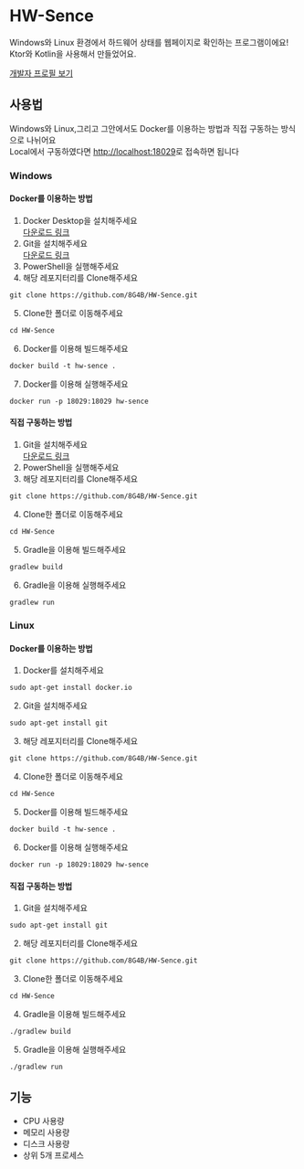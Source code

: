 # HW-Sence
Windows와 Linux 환경에서 하드웨어 상태를 웹페이지로 확인하는 프로그램이에요!
Ktor와 Kotlin을 사용해서 만들었어요.

[개발자 프로필 보기](https://github.com/snowykte0426)

## 사용법
Windows와 Linux,그리고 그안에서도 Docker를 이용하는 방법과 직접 구동하는 방식으로 나뉘어요<br>
Local에서 구동하였다면 [http://localhost:18029](http://localhost:18029)로 접속하면 됩니다
### Windows
#### Docker를 이용하는 방법
1. Docker Desktop을 설치해주세요<br>
  [다운로드 링크](https://www.docker.com/products/docker-desktop)
2. Git을 설치해주세요<br>
  [다운로드 링크](https://git-scm.com/download/win)
3. PowerShell을 실행해주세요
4. 해당 레포지터리를 Clone해주세요
```shell
git clone https://github.com/8G4B/HW-Sence.git
```
5. Clone한 폴더로 이동해주세요
```shell
cd HW-Sence
```
6. Docker를 이용해 빌드해주세요
```shell
docker build -t hw-sence .
```
7. Docker를 이용해 실행해주세요
```shell
docker run -p 18029:18029 hw-sence
```
#### 직접 구동하는 방법
1. Git을 설치해주세요<br>
  [다운로드 링크](https://git-scm.com/download/win)
2. PowerShell을 실행해주세요
3. 해당 레포지터리를 Clone해주세요
```shell
git clone https://github.com/8G4B/HW-Sence.git
```
4. Clone한 폴더로 이동해주세요
```shell
cd HW-Sence
```
5. Gradle을 이용해 빌드해주세요
```shell
gradlew build
```
6. Gradle을 이용해 실행해주세요
```shell
gradlew run
```
### Linux
#### Docker를 이용하는 방법
1. Docker를 설치해주세요
```shell
sudo apt-get install docker.io
```
2. Git을 설치해주세요
```shell
sudo apt-get install git
```
3. 해당 레포지터리를 Clone해주세요
```shell
git clone https://github.com/8G4B/HW-Sence.git
```
4. Clone한 폴더로 이동해주세요
```shell
cd HW-Sence
```
5. Docker를 이용해 빌드해주세요
```shell
docker build -t hw-sence .
```
6. Docker를 이용해 실행해주세요
```shell
docker run -p 18029:18029 hw-sence
```
#### 직접 구동하는 방법
1. Git을 설치해주세요
```shell
sudo apt-get install git
```
2. 해당 레포지터리를 Clone해주세요
```shell
git clone https://github.com/8G4B/HW-Sence.git
```
3. Clone한 폴더로 이동해주세요
```shell
cd HW-Sence
```
4. Gradle을 이용해 빌드해주세요
```shell
./gradlew build
```
5. Gradle을 이용해 실행해주세요
```shell
./gradlew run
```
## 기능
- CPU 사용량
- 메모리 사용량
- 디스크 사용량
- 상위 5개 프로세스